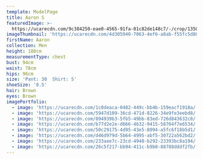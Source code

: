 ```yaml
---
template: ModelPage
title: Aaron S
featuredImage: >-
  https://ucarecdn.com/9c384250-eae0-4565-91fa-01c82de148c7/-/crop/1350x886/0,183/-/preview/
imageThumbnail: 'https://ucarecdn.com/4d305940-7063-4ef6-a8ab-f55fc5d809fb/'
firstName: Aaron
collection: Men
height: 180cm
measurementType: chest
bust: 94cm
waist: 78cm
hips: 96cm
size: 'Pant: 30  Shirt: S'
shoeSize: '8.5'
hair: Brown
eyes: Brown
imagePortfolio:
  - image: 'https://ucarecdn.com/1c0deaca-0482-449c-bb4b-159eacf1918a/'
  - image: 'https://ucarecdn.com/5947d109-36cd-471d-8226-34e9fe3eebd8/'
  - image: 'https://ucarecdn.com/894939b3-5fb5-49bb-83ed-726d843632c8/'
  - image: 'https://ucarecdn.com/b77d2e2e-d666-4632-9415-58704f7e6534/'
  - image: 'https://ucarecdn.com/50c29175-4d95-43e5-8094-a5fc6f18b5d1/'
  - image: 'https://ucarecdn.com/d46d979d-5b64-4995-abf5-30722a562bd2/'
  - image: 'https://ucarecdn.com/233aee7c-23cd-4940-b292-23393bc8a194/'
  - image: 'https://ucarecdn.com/26c5f217-bb94-411c-b9b0-88788dddf2fb/'
---
```


